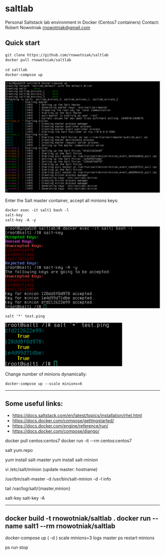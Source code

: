# saltlab
Personal Saltstack lab environment in Docker (Centos7 containers)
Contact: Robert Nowotniak <rnowotniak@gmail.com>


## Quick start

    git clone https://github.com/rnowotniak/saltlab
    docker pull rnowotniak/saltlab

    cd saltlab
    docker-compose up

![docker-compuse up output](img/docker-compose-up.png)

Enter the Salt master container, accept all minions keys:


    docker exec -it salt1 bash -l
    salt-key
    salt-key -A -y

![salt-keys output](img/salt-keys.png)

    salt '*' test.ping

![salt test.ping output](img/testping.png)
    
Change number of minions dynamically:

    docker-compose up --scale minions=6


----------


## Some useful links:

* https://docs.saltstack.com/en/latest/topics/installation/rhel.html
* https://docs.docker.com/compose/gettingstarted/
* https://docs.docker.com/engine/reference/run/
* https://docs.docker.com/compose/django/

docker pull centos:centos7
docker run -it --rm centos:centos7

salt yum.repo

yum install salt-master
yum install salt-minion

vi /etc/salt/minion  (update master: hostname)

/usr/bin/salt-master -d
/usr/bin/salt-minion -d -l info

tail /var/log/salt/{master,minion}

salt-key
salt-key -A

---
docker build -t rnowotniak/saltlab .
docker run --name salt1 --rm rnowotniak/saltlab
--
docker-compose
up  ( -d )
scale minions=3
logs master
ps
restart minions


ps
run
stop

